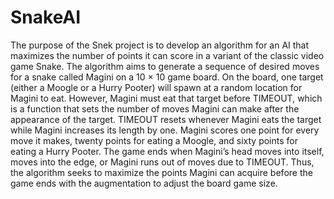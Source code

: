 # SnakeAI
The purpose of the Snek project is to develop an algorithm for an AI that maximizes the number of points it can score in a variant of the classic video game Snake. The algorithm aims to generate a sequence of desired moves for a snake called Magini on a 10 × 10 game board. On the board, one target (either a Moogle or a Hurry Pooter) will spawn at a random location for Magini to eat. However, Magini must eat that target before TIMEOUT, which is a function that sets the number of moves Magini can make after the appearance of the target. TIMEOUT resets whenever Magini eats the target while Magini increases its length by one. Magini scores one point for every move it makes, twenty points for eating a Moogle, and sixty points for eating a Hurry Pooter. The game ends when Magini’s head moves into itself, moves into the edge, or Magini runs out of moves due to TIMEOUT. Thus, the algorithm seeks to maximize the points Magini can acquire before the game ends with the augmentation to adjust the board game size.
